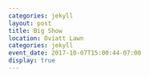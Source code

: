 ```yaml
---
categories: jekyll
layout: post
title: Big Show
location: Oviatt Lawn
categories: jekyll
event_date: 2017-10-07T15:00:44-07:00
display: true
---
```

